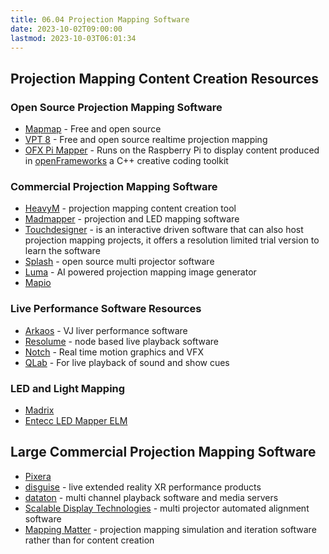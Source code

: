 ```yaml
---
title: 06.04 Projection Mapping Software
date: 2023-10-02T09:00:00
lastmod: 2023-10-03T06:01:34
---
```


## Projection Mapping Content Creation Resources

### Open Source Projection Mapping Software

- [Mapmap](https://mapmapteam.github.io/) - Free and open source
- [VPT 8](https://hcgilje.wordpress.com/vpt/) - Free and open source realtime projection mapping
- [OFX Pi Mapper](https://ofxpimapper.com/) - Runs on the Raspberry Pi to display content produced in [openFrameworks](https://openframeworks.cc/) a C++ creative coding toolkit

### Commercial Projection Mapping Software

- [HeavyM](https://www.heavym.net/) - projection mapping content creation tool
- [Madmapper](https://madmapper.com/) - projection and LED mapping software
- [Touchdesigner](https://derivative.ca/) - is an interactive driven software that can also host projection mapping projects, it offers a resolution limited trial version to learn the software
- [Splash](https://projection-mapping.org/splash/) - open source multi projector software
- [Luma](https://www.lumabox.com/lumamap/) - AI powered projection mapping image generator
- [Mapio](https://visution.com/)

### Live Performance Software Resources

- [Arkaos](https://vj.arkaos.com/grandvj/about) - VJ liver performance software
- [Resolume](https://resolume.com/) - node based live playback software
- [Notch](https://www.notch.one/) - Real time motion graphics and VFX
- [QLab](https://qlab.app/overview/) - For live playback of sound and show cues

### LED and Light Mapping

- [Madrix](https://www.madrix.com/)
- [Entecc LED Mapper ELM](https://www.enttec.com/product/dmx-lighting-control-software/pixel-mapping-software/)

## Large Commercial Projection Mapping Software

- [Pixera](https://pixera.one/en/software/overview)
- [disguise](https://www.disguise.one/en/) - live extended reality XR performance products
- [dataton](https://www.dataton.com/) - multi channel playback software and media servers
- [Scalable Display Technologies](https://www.scalabledisplay.com/) - multi projector automated alignment software
- [Mapping Matter](https://www.mappingmatter.com/) - projection mapping simulation and iteration software rather than for content creation
